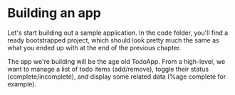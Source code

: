 # Building an app

Let's start building out a sample application. In the code folder, you'll find a ready bootstrapped project, which should look pretty much the same as what you ended up with at the end of the previous chapter.

The app we're building will be the age old TodoApp. From a high-level, we want to manage a list of todo items (add/remove), toggle their status (complete/incomplete), and display some related data (%age complete for example).